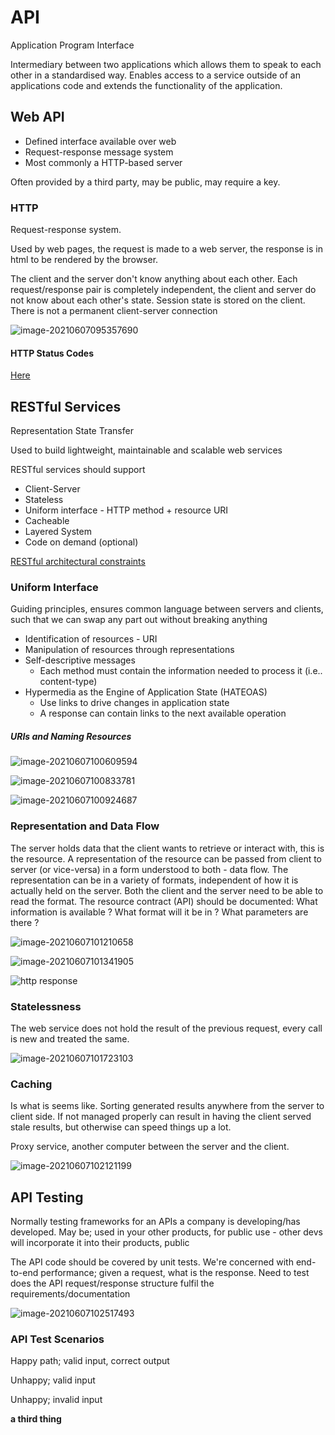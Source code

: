 # API

Application Program Interface

Intermediary between two applications  which allows them to speak to each other in a standardised way. Enables access to a service outside of an applications code and extends the functionality of the application.

## Web API

* Defined interface available over web
* Request-response message system
* Most commonly a HTTP-based server

Often provided by a third party, may be public, may require a key.

### HTTP

Request-response system.

Used by web pages, the request is made to a web server, the response is in html to be rendered by the browser. 

The client and the server don't  know anything about each other. Each request/response pair is completely independent, the client and server do not know about each other's state. Session state is stored on the client. There is not a permanent client-server connection

![image-20210607095357690](images\http_methods.png)

#### HTTP Status Codes

[Here](https://en.wikipedia.org/wiki/Hyper_Text_Coffee_Pot_Control_Protocol)

## RESTful Services

Representation State Transfer

Used to build lightweight, maintainable and scalable web services

RESTful services should support

* Client-Server
* Stateless
* Uniform interface - HTTP method + resource URI
* Cacheable
* Layered System
* Code on demand (optional)

[RESTful architectural constraints](https://restfulapi.net/rest-architectural-constraints/)

### Uniform Interface

Guiding principles, ensures common language between servers and clients, such that we can swap any part out without breaking anything

* Identification of resources - URI
* Manipulation of resources through representations
* Self-descriptive messages 
  * Each method must contain the information needed to process it (i.e.. content-type)
* Hypermedia as the Engine of Application State (HATEOAS)
  * Use links to drive changes in application state
  * A response can contain links to the next available operation

##### URIs and Naming Resources

![image-20210607100609594](images\uri_naming.png)

![image-20210607100833781](images\resource_uri.png)

![image-20210607100924687](images\api_conventions.png)

### Representation and Data Flow

The server holds data that the client wants to retrieve or interact with, this is the resource. A representation of the resource can be passed from client to server (or vice-versa) in a form understood to both - data flow. The representation can be in a variety of formats, independent of how it is actually held on the server. Both the client and the server need to be able to read the format. The resource contract (API) should be documented: What information is available ? What format will it be in ? What parameters are there ?

![image-20210607101210658](images\http_response_request.png)

![image-20210607101341905](images\http_request)

![http response](images\http_response.png)

### Statelessness

The web service does not hold the result of the previous request, every call is new and treated the same.

![image-20210607101723103](images\stateful_stateless.png)

### Caching

Is what is seems like. Sorting generated results anywhere from the server to client side. If not managed properly can result in having the client served stale results, but otherwise can speed things up a lot.

Proxy service, another computer between the server and the client.

![image-20210607102121199](images\caching.png)

## API Testing 

Normally testing frameworks for an APIs a company is developing/has developed. May be; used in your other products, for public use - other devs will incorporate it into their products, public

The API code should be covered by unit tests. We're concerned with end-to-end performance; given a request, what is the response. Need to test does the API request/response structure fulfil the requirements/documentation

![image-20210607102517493](images\api_what_to_test.png)

### API Test Scenarios

Happy path; valid input, correct output

Unhappy; valid input

Unhappy; invalid input

**a third thing**

